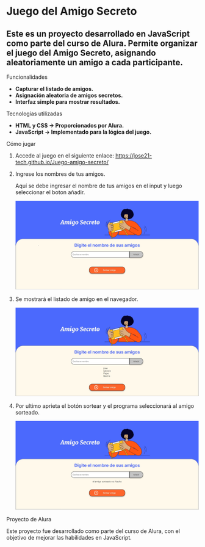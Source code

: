 <h1>Juego del Amigo Secreto</h1>

<h2>Este es un proyecto desarrollado en JavaScript como parte del curso de Alura. Permite organizar el juego del Amigo Secreto, asignando aleatoriamente un amigo a cada participante.</h2>

Funcionalidades
* **Capturar el listado de amigos.**
* **Asignación aleatoria de amigos secretos.**
* **Interfaz simple para mostrar resultados.**

Tecnologías utilizadas
* **HTML y CSS -> Proporcionados por Alura.**
* **JavaScript -> Implementado para la lógica del juego.**

Cómo jugar 
1. Accede al juego en el siguiente enlace: https://jose21-tech.github.io/Juego-amigo-secreto/
   
3. Ingrese los nombres de tus amigos.
   <p>Aquí se debe ingresar el nombre de tus amigos en el input y luego seleccionar el boton añadir.</p>
   <img src = "./Imagenes-del-juego/Captura de pantalla_11-2-2025_141816_127.0.0.1.jpeg"/>
4. Se mostrará el listado de amigo en el navegador.
   
   <img src = "./Imagenes-del-juego/Captura de pantalla_11-2-2025_141930_127.0.0.1.jpeg"/>
5. Por ultimo aprieta el botón sortear y el programa seleccionará al amigo sorteado.
   
   <img src = "./Imagenes-del-juego/Captura de pantalla_11-2-2025_141948_127.0.0.1.jpeg"/>
   
Proyecto de Alura
<p>Este proyecto fue desarrollado como parte del curso de Alura, con el objetivo de mejorar las habilidades en JavaScript.</p>

